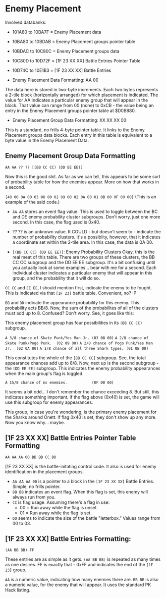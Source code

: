 # Enemy Placement

Involved databanks:
- 101A80 to 10BA7F = Enemy Placement data
- 10BA80 to 10BDAB = Enemy Placement groups pointer table
- 10BDAC to 10C80C = Enemy Placement groups data
- 10C80D to 10D72F = [1F 23 XX XX] Battle Entries Pointer Table
- 10D74C to 10E1B3 = [1F 23 XX XX] Battle Entries

- Enemy Placement Data Formatting: AA 00

The data here is stored in two-byte increments.  Each two bytes represents a 2-tile block (horizontally arranged) for which placement is indicated.  The value for AA indicates a particular enemy group that will appear in the block.  That value can range from 00 (none) to 0xCB - the value being an entry in the Enemy Placement groups pointer table at $D0B880.

- Enemy Placement Group Data Formatting: XX XX XX 00

This is a standard, no frills 4-byte pointer table.  It links to the Enemy Placement groups data blocks.  Each entry in this table is equivalent to a byte value in the Enemy Placement Data.

## Enemy Placement Group Data Formatting
`AA AA ?? ?? [(BB CC CC) (DD EE EE)]`

Now this is the good shit.  As far as we can tell, this appears to be some sort of probability table for how the enemies appear.  More on how that works in a second.

`[40 00 0A 00 03 08 00 02 09 00 02 0A 00 01 0B 00 0F 00 00]`
(This is an example of the said code.)

- `AA AA` stores an event flag value.  This is used to toggle between the BC and DE enemy probability cluster subgroups.  Don't worry, just one more second.  In this case, the flag used is 0x40.

- ?? ?? is an unknown value.  It COULD - but doesn't seem to - indicate the number of probability clusters.  It's a possiblity, however, that it indicates a coordinate set within the 2-tile area.  In this case, the data is 0A 00.

- `[(BB CC CC) (DD EE EE)]`: Enemy Probability Clusters
Okay, this is the real meat of this table.  There are two groups of these clusters, the BB CC CC subgroup and the DD EE EE subgroup.  It's a bit confusing until you actually look at some examples...  bear with me for a second.  Each individual cluster indicates a particular enemy that will appear in this group, and the probability that it will do so.

`CC CC` and `EE EE`, I should mention first, indicate the enemy to be fought.  This is indicated via that `[1F 23]` battle table.  Convenient, no?  :P

`BB` and `DD` indicate the appearance probability for this enemy.  This probability acts BB/8.  Now, the sum of the probabilites of all of the clusters must add up to 8.  Confused?  Don't worry.  See, it goes like this:

This enemy placement group has four possibilities in its `(BB CC CC)` subgroup.

`A 3/8 chance of Skate Punk/Yes Man Jr. (03 08 00)`
`A 2/8 chance of Skate Punk/Pogo Punk.  (02 09 00)`
`A 2/8 chance of Pogo Punk/Yes Man Jr.  (02 0A 00)`
`A 1/8 chance of all three Shark types. (01 0B 00)`

This constitutes the whole of the `[BB CC CC]` subgroup.  See, the total appearance chances add up to 8/8.  Now, next up is the second subgroup - the `[DD EE EE]` subgroup.  This indicates the enemy probability appearances when the main group's flag is toggled.

`A 15/8 chance of no enemies.           (0F 00 00)`

It seems a bit odd...  I don't remember the chance exceeding 8.  But still, this indicates something important.  If the flag above (0x40) is set, the game will use this subgroup for enemy appearances.

This group, in case you're wondering, is the primary enemy placement for the Sharks around Onett.  If flag 0x40 is set, they don't show up any more.  Now you know why... maybe.

## [1F 23 XX XX] Battle Entries Pointer Table Formatting
`AA AA AA 00 BB BB CC DD`

[1F 23 XX XX] is the battle-initating control code.  It also is used for enemy identification in the placement groups.

- `AA AA AA 00` is a pointer to a block in the `[1F 23 XX XX]` Battle Entries.  Simple, no frills pointer.
- `BB BB` indicates an event flag.  When this flag is set, this enemy will always run from you.
- `CC` is flag usage.  Assuming there's a flag in use:
    - 00 = Run away while the flag is unset.
    - 01 = Run away while the flag is set.
- `DD` seems to indicate the size of the battle "letterbox."  Values range from 00 to 03.

## [1F 23 XX XX] Battle Entries Formatting:
`(AA BB BB) FF`

These entries are as simple as it gets.  `(AA BB BB)` is repeated as many times as one desires.  FF is exactly that - 0xFF and indicates the end of the `[1F 23]` group.

`AA` is a numeric value, indicating how many enemies there are.
`BB BB` is also a numeric value, for the enemy that will appear.  It uses the standard PK Hack listing.